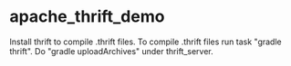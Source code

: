 # apache_thrift_demo
Install thrift to compile .thrift files. 
To compile .thrift files run task "gradle thrift". 
Do "gradle uploadArchives" under thrift_server.
